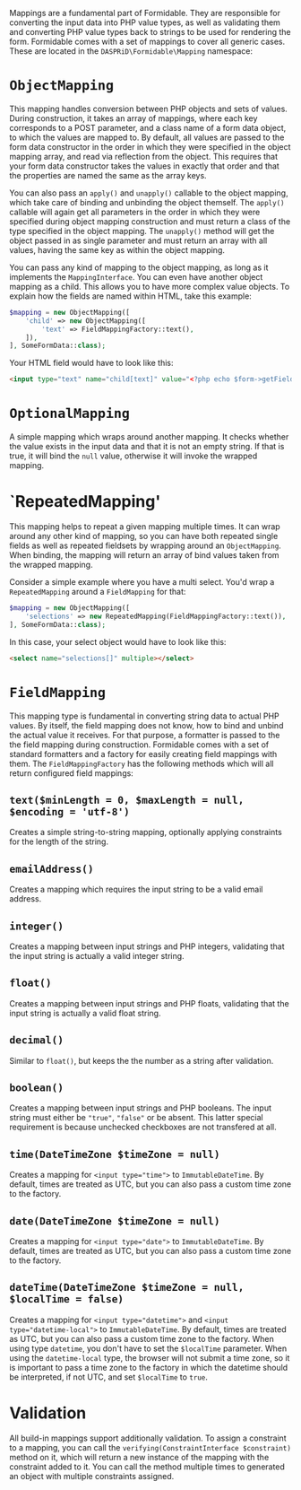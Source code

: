 Mappings are a fundamental part of Formidable. They are responsible for converting the input data into PHP value types,
as well as validating them and converting PHP value types back to strings to be used for rendering the form. Formidable
comes with a set of mappings to cover all generic cases. These are located in the `DASPRiD\Formidable\Mapping`
namespace:

# `ObjectMapping`

This mapping handles conversion between PHP objects and sets of values. During construction, it takes an array of
mappings, where each key corresponds to a POST parameter, and a class name of a form data object, to which the values
are mapped to. By default, all values are passed to the form data constructor in the order in which they were specified
in the object mapping array, and read via reflection from the object. This requires that your form data constructor
takes the values in exactly that order and that the properties are named the same as the array keys.

You can also pass an `apply()` and `unapply()` callable to the object mapping, which take care of binding and unbinding
the object themself. The `apply()` callable will again get all parameters in the order in which they were specified
during object mapping construction and must return a class of the type specified in the object mapping. The `unapply()`
method will get the object passed in as single parameter and must return an array with all values, having the same key
as within the object mapping.

You can pass any kind of mapping to the object mapping, as long as it implements the `MappingInterface`. You can even
have another object mapping as a child. This allows you to have more complex value objects. To explain how the fields
are named within HTML, take this example:

```php
$mapping = new ObjectMapping([
    'child' => new ObjectMapping([
        'text' => FieldMappingFactory::text(),
    ]),
], SomeFormData::class);
```

Your HTML field would have to look like this:

```html
<input type="text" name="child[text]" value="<?php echo $form->getField('child[text]')->getValue(); ?>">
```

# `OptionalMapping`

A simple mapping which wraps around another mapping. It checks whether the value exists in the input data and that it is
not an empty string. If that is true, it will bind the `null` value, otherwise it will invoke the wrapped mapping.

# `RepeatedMapping'

This mapping helps to repeat a given mapping multiple times. It can wrap around any other kind of mapping, so you can
have both repeated single fields as well as repeated fieldsets by wrapping around an `ObjectMapping`. When binding,
the mapping will return an array of bind values taken from the wrapped mapping.

Consider a simple example where you have a multi select. You'd wrap a `RepeatedMapping` around a `FieldMapping` for
that:

```php
$mapping = new ObjectMapping([
    'selections' => new RepeatedMapping(FieldMappingFactory::text()),
], SomeFormData::class);
```

In this case, your select object would have to look like this:

```html
<select name="selections[]" multiple></select>
```

# `FieldMapping`

This mapping type is fundamental in converting string data to actual PHP values. By itself, the field mapping does not
know, how to bind and unbind the actual value it receives. For that purpose, a formatter is passed to the the field
mapping during construction. Formidable comes with a set of standard formatters and a factory for easily creating
field mappings with them. The `FieldMappingFactory` has the following methods which will all return configured field
mappings:

## `text($minLength = 0, $maxLength = null, $encoding = 'utf-8')`

Creates a simple string-to-string mapping, optionally applying constraints for the length of the string.

## `emailAddress()`

Creates a mapping which requires the input string to be a valid email address.

## `integer()`

Creates a mapping between input strings and PHP integers, validating that the input string is actually a valid integer
string.

## `float()`

Creates a mapping between input strings and PHP floats, validating that the input string is actually a valid float
string.

## `decimal()`

Similar to `float()`, but keeps the the number as a string after validation.

## `boolean()`

Creates a mapping between input strings and PHP booleans. The input string must either be `"true"`, `"false"` or be
absent. This latter special requirement is because unchecked checkboxes are not transfered at all.

## `time(DateTimeZone $timeZone = null)`

Creates a mapping for `<input type="time">` to `ImmutableDateTime`. By default, times are treated as UTC, but you can
also pass a custom time zone to the factory.

## `date(DateTimeZone $timeZone = null)`

Creates a mapping for `<input type="date">` to `ImmutableDateTime`. By default, times are treated as UTC, but you can
also pass a custom time zone to the factory.

## `dateTime(DateTimeZone $timeZone = null, $localTime = false)`

Creates a mapping for `<input type="datetime">` and `<input type="datetime-local">` to `ImmutableDateTime`. By default,
times are treated as UTC, but you can also pass a custom time zone to the factory. When using type `datetime`, you don't
have to set the `$localTime` parameter. When using the `datetime-local` type, the browser will not submit a time zone,
so it is important to pass a time zone to the factory in which the datetime should be interpreted, if not UTC, and set
`$localTime` to `true`.

# Validation

All build-in mappings support additionally validation. To assign a constraint to a mapping, you can call the
`verifying(ConstraintInterface $constraint)` method on it, which will return a new instance of the mapping with the
constraint added to it. You can call the method multiple times to generated an object with multiple constraints
assigned.